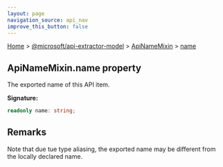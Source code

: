 ```yaml
---
layout: page
navigation_source: api_nav
improve_this_button: false
---
```



[Home](./index.md) &gt; [@microsoft/api-extractor-model](./api-extractor-model.md) &gt; [ApiNameMixin](./api-extractor-model.apinamemixin.md) &gt; [name](./api-extractor-model.apinamemixin.name.md)

## ApiNameMixin.name property

The exported name of this API item.

<b>Signature:</b>

```typescript
readonly name: string;
```

## Remarks

Note that due tue type aliasing, the exported name may be different from the locally declared name.
